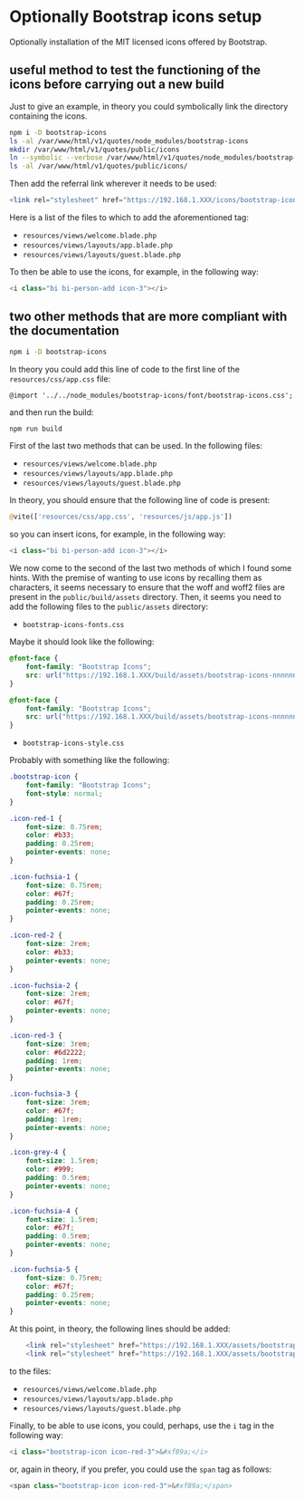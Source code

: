 # Optionally Bootstrap icons setup

Optionally installation of the MIT licensed icons offered by Bootstrap.

## useful method to test the functioning of the icons before carrying out a new build

Just to give an example, in theory you could symbolically link the directory containing the icons.

```bash
npm i -D bootstrap-icons
ls -al /var/www/html/v1/quotes/node_modules/bootstrap-icons
mkdir /var/www/html/v1/quotes/public/icons
ln --symbolic --verbose /var/www/html/v1/quotes/node_modules/bootstrap-icons /var/www/html/v1/quotes/public/icons/bootstrap-icons
ls -al /var/www/html/v1/quotes/public/icons/
```

Then add the referral link wherever it needs to be used:

```php
<link rel="stylesheet" href="https://192.168.1.XXX/icons/bootstrap-icons/font/bootstrap-icons.css">
```

Here is a list of the files to which to add the aforementioned tag:

* `resources/views/welcome.blade.php`
* `resources/views/layouts/app.blade.php`
* `resources/views/layouts/guest.blade.php`

To then be able to use the icons, for example, in the following way:

```php
<i class="bi bi-person-add icon-3"></i>
```

## two other methods that are more compliant with the documentation

```bash
npm i -D bootstrap-icons
```

In theory you could add this line of code to the first line of the `resources/css/app.css` file:

```text
@import '../../node_modules/bootstrap-icons/font/bootstrap-icons.css';
```

and then run the build:

```bash
npm run build
```

First of the last two methods that can be used. In the following files:

* `resources/views/welcome.blade.php`
* `resources/views/layouts/app.blade.php`
* `resources/views/layouts/guest.blade.php`

In theory, you should ensure that the following line of code is present:

```php
@vite(['resources/css/app.css', 'resources/js/app.js'])
```

so you can insert icons, for example, in the following way:

```php
<i class="bi bi-person-add icon-3"></i>
```

We now come to the second of the last two methods of which I found some hints. With the premise of wanting to use icons by recalling them as characters, it seems necessary to ensure that the woff and woff2 files are present in the `public/build/assets` directory. Then, it seems you need to add the following files to the `public/assets` directory:

* `bootstrap-icons-fonts.css`

Maybe it should look like the following:

```css
@font-face {
    font-family: "Bootstrap Icons";
    src: url("https://192.168.1.XXX/build/assets/bootstrap-icons-nnnnnnnn.woff") format("woff");
}

@font-face {
    font-family: "Bootstrap Icons";
    src: url("https://192.168.1.XXX/build/assets/bootstrap-icons-nnnnnnnn.woff2") format("woff2");
}
```

* `bootstrap-icons-style.css`

Probably with something like the following:

```css
.bootstrap-icon {
    font-family: "Bootstrap Icons";
    font-style: normal;
}

.icon-red-1 {
    font-size: 0.75rem;
    color: #b33;
    padding: 0.25rem;
    pointer-events: none;
}

.icon-fuchsia-1 {
    font-size: 0.75rem;
    color: #67f;
    padding: 0.25rem;
    pointer-events: none;
}

.icon-red-2 {
    font-size: 2rem;
    color: #b33;
    pointer-events: none;
}

.icon-fuchsia-2 {
    font-size: 2rem;
    color: #67f;
    pointer-events: none;
}

.icon-red-3 {
    font-size: 3rem;
    color: #6d2222;
    padding: 1rem;
    pointer-events: none;
}

.icon-fuchsia-3 {
    font-size: 3rem;
    color: #67f;
    padding: 1rem;
    pointer-events: none;
}

.icon-grey-4 {
    font-size: 1.5rem;
    color: #999;
    padding: 0.5rem;
    pointer-events: none;
}

.icon-fuchsia-4 {
    font-size: 1.5rem;
    color: #67f;
    padding: 0.5rem;
    pointer-events: none;
}

.icon-fuchsia-5 {
    font-size: 0.75rem;
    color: #67f;
    padding: 0.25rem;
    pointer-events: none;
}
```

At this point, in theory, the following lines should be added:

```php
    <link rel="stylesheet" href="https://192.168.1.XXX/assets/bootstrap-icons-fonts.css">
    <link rel="stylesheet" href="https://192.168.1.XXX/assets/bootstrap-icons-style.css">
```

to the files:

* `resources/views/welcome.blade.php`
* `resources/views/layouts/app.blade.php`
* `resources/views/layouts/guest.blade.php`

Finally, to be able to use icons, you could, perhaps, use the `i` tag in the following way:

```php
<i class="bootstrap-icon icon-red-3">&#xf89a;</i>
```

or, again in theory, if you prefer, you could use the `span` tag as follows:

```php
<span class="bootstrap-icon icon-red-3">&#xf89a;</span>
```
